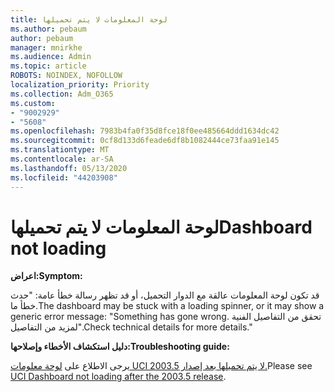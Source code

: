```yaml
---
title: لوحة المعلومات لا يتم تحميلها
ms.author: pebaum
author: pebaum
manager: mnirkhe
ms.audience: Admin
ms.topic: article
ROBOTS: NOINDEX, NOFOLLOW
localization_priority: Priority
ms.collection: Adm_O365
ms.custom:
- "9002929"
- "5608"
ms.openlocfilehash: 7983b4fa0f35d8fce18f0ee485664ddd1634dc42
ms.sourcegitcommit: 0cf8d133d6feade6df8b1082444ce73faa91e145
ms.translationtype: MT
ms.contentlocale: ar-SA
ms.lasthandoff: 05/13/2020
ms.locfileid: "44203908"
---
```

# <a name="dashboard-not-loading"></a><span data-ttu-id="5d9f3-102">لوحة المعلومات لا يتم تحميلها</span><span class="sxs-lookup"><span data-stu-id="5d9f3-102">Dashboard not loading</span></span>

<span data-ttu-id="5d9f3-103">**اعراض:**</span><span class="sxs-lookup"><span data-stu-id="5d9f3-103">**Symptom:**</span></span>

<span data-ttu-id="5d9f3-104">قد تكون لوحة المعلومات عالقة مع الدوار التحميل، أو قد تظهر رسالة خطأ عامة: "حدث خطأ ما.</span><span class="sxs-lookup"><span data-stu-id="5d9f3-104">The dashboard may be stuck with a loading spinner, or it may show a generic error message: "Something has gone wrong.</span></span> <span data-ttu-id="5d9f3-105">تحقق من التفاصيل الفنية لمزيد من التفاصيل".</span><span class="sxs-lookup"><span data-stu-id="5d9f3-105">Check technical details for more details."</span></span>

<span data-ttu-id="5d9f3-106">**دليل استكشاف الأخطاء وإصلاحها:**</span><span class="sxs-lookup"><span data-stu-id="5d9f3-106">**Troubleshooting guide:**</span></span>

<span data-ttu-id="5d9f3-107">يرجى الاطلاع على [لوحة معلومات UCI لا يتم تحميلها بعد إصدار 2003.5.](https://support.microsoft.com/help/4558635/uci-dashboard-not-loading-after-the-2003-5-release)</span><span class="sxs-lookup"><span data-stu-id="5d9f3-107">Please see [UCI Dashboard not loading after the 2003.5 release](https://support.microsoft.com/help/4558635/uci-dashboard-not-loading-after-the-2003-5-release).</span></span>
